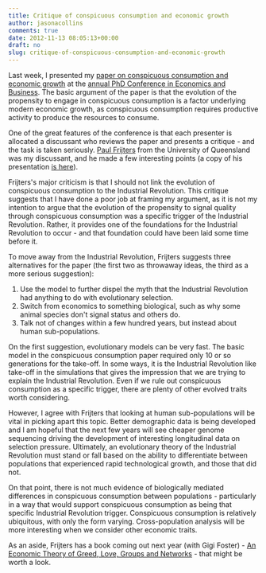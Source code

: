 ```yaml
---
title: Critique of conspicuous consumption and economic growth
author: jasonacollins
comments: true
date: 2012-11-13 08:05:13+00:00
draft: no
slug: critique-of-conspicuous-consumption-and-economic-growth
---
```


Last week, I presented my [paper on conspicuous consumption and economic growth](https://jasoncollins.blog/sexual-selection-conspicuous-consumption-and-economic-growth/) at the [annual PhD Conference in Economics and Business](http://www.business.uwa.edu.au/research/conferences/phd). The basic argument of the paper is that the evolution of the propensity to engage in conspicuous consumption is a factor underlying modern economic growth, as conspicuous consumption requires productive activity to produce the resources to consume.

One of the great features of the conference is that each presenter is allocated a discussant who reviews the paper and presents a critique - and the task is taken seriously. [Paul Frijters](https://twitter.com/FrijtersPaul) from the University of Queensland was my discussant, and he made a few interesting points (a copy of his presentation [is here](/pdf/phd-conference-2012-discussant-uwa.pdf)).

Frijters's major criticism is that I should not link the evolution of conspicuous consumption to the Industrial Revolution. This critique suggests that I have done a poor job at framing my argument, as it is not my intention to argue that the evolution of the propensity to signal quality through conspicuous consumption was a specific trigger of the Industrial Revolution. Rather, it provides one of the foundations for the Industrial Revolution to occur - and that foundation could have been laid some time before it.

To move away from the Industrial Revolution, Frijters suggests three alternatives for the paper (the first two as throwaway ideas, the third as a more serious suggestion):
1. Use the model to further dispel the myth that the Industrial Revolution had anything to do with evolutionary selection.
2. Switch from economics to something biological, such as why some animal species don't signal status and others do.
3. Talk not of changes within a few hundred years, but instead about human sub-populations.

On the first suggestion, evolutionary models can be very fast. The basic model in the conspicuous consumption paper required only 10 or so generations for the take-off. In some ways, it is the Industrial Revolution like take-off in the simulations that gives the impression that we are trying to explain the Industrial Revolution. Even if we rule out conspicuous consumption as a specific trigger, there are plenty of other evolved traits worth considering.

However, I agree with Frijters that looking at human sub-populations will be vital in picking apart this topic. Better demographic data is being developed and I am hopeful that the next few years will see cheaper genome sequencing driving the development of interesting longitudinal data on selection pressure. Ultimately, an evolutionary theory of the Industrial Revolution must stand or fall based on the ability to differentiate between populations that experienced rapid technological growth, and those that did not.

On that point, there is not much evidence of biologically mediated differences in conspicuous consumption between populations - particularly in a way that would support conspicuous consumption as being that specific Industrial Revolution trigger. Conspicuous consumption is relatively ubiquitous, with only the form varying. Cross-population analysis will be more interesting when we consider other economic traits.

As an aside, Frijters has a book coming out next year (with Gigi Foster) - [An Economic Theory of Greed, Love, Groups and Networks](http://paulfrijters.com/books/an-economic-theory-of-greed-love-groups-and-networks/) - that might be worth a look.

